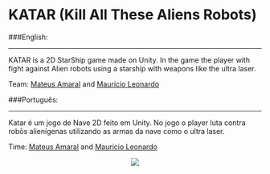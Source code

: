# KATAR (Kill All These Aliens Robots)

###English:
___
KATAR is a 2D StarShip game made on Unity. In the game the player with fight against Alien robots using a starship with weapons like the ultra laser.

Team:
[Mateus Amaral](https://github.com/gitmateusamaral) and [Mauricio Leonardo](https://github.com/https://github.com/mauriciolfsilva)

###Português:
___
Katar é um jogo de Nave 2D feito em Unity. No jogo o player luta contra robôs alienígenas utilizando as armas da nave como o ultra laser.

Time:
[Mateus Amaral](https://github.com/gitmateusamaral) and [Mauricio Leonardo](https://github.com/https://github.com/mauriciolfsilva)


<p align="center">
  <img src="http://i.imgur.com/S7dFZjw.png/">
</p>


